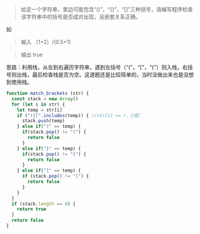 >给定一个字符串，里边可能包含“()”，“{}”，“[]”三种括号，请编写程序检查该字符串中的括号是否成对出现，且嵌套关系正确。

如

>输入 （1+2）/(0.5+1)

>输出  true

思路：利用栈，从左到右遍历字符串，遇到左括号（“(”，“[”，“{”）则入栈，右括号则出栈，最后检查栈是否为空。这道题还是比较简单的，当时没做出来也是没想到使用栈。
```js
function match_brackets (str) {
  const stack = new Array()
  for (let i in str) {
    let temp = str[i]
    if ("({[".includes(temp)) {	//str[i] == (、{或[
      stack.push(temp)
    } else if(")" == temp) {
      if(stack.pop() != "(") {
        return false
      }
    } else if("}" == temp) {
      if(stack.pop() != "{") {
        return false
      }
    } else if("]" == temp) {
      if (stack.pop() != "[") {
        return false
      }
    }
  }
  if (stack.length == 0) {
    return true
  }
  return false
}
```